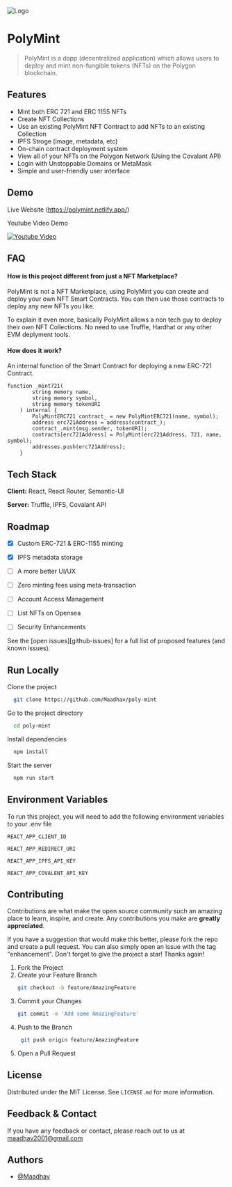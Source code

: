 
![Logo](https://user-images.githubusercontent.com/21285859/174494354-0fd25a5c-4de8-4043-8086-49bdc199bab3.png)

# PolyMint

> PolyMint is a dapp (decentralized application) which allows users to deploy and mint non-fungible tokens (NFTs) on the Polygon blockchain.
## Features

- Mint both ERC 721 and ERC 1155 NFTs
- Create NFT Collections
- Use an existing PolyMint NFT Contract to add NFTs to an existing Collection
- IPFS Stroge (image, metadata, etc)
- On-chain contract deployment system
- View all of your NFTs on the Polygon Network (Using the Covalant API)
- Login with Unstoppable Domains or MetaMask
- Simple and user-friendly user interface



## Demo

Live Website (https://polymint.netlify.app/)

Youtube Video Demo

[![Youtube Video](https://img.youtube.com/vi/iD_HzwIKrAo/0.jpg)](https://www.youtube.com/watch?v=iD_HzwIKrAo)



## FAQ
#### How is this project different from just a NFT Marketplace?

PolyMint is not a NFT Marketplace, using PolyMint you can create and deploy your own NFT Smart Contracts. You can then use those contracts to deploy any new NFTs you like.

To explain it even more, basically PolyMint allows a non tech guy to deploy their own NFT Collections.
No need to use Truffle, Hardhat or any other EVM deplyment tools. 

#### How does it work?

An internal function of the Smart Contract for deploying a new ERC-721 Contract.

```solidity
function _mint721(
        string memory name,
        string memory symbol,
        string memory tokenURI
    ) internal {
        PolyMintERC721 contract_ = new PolyMintERC721(name, symbol);
        address erc721Address = address(contract_);
        contract_.mint(msg.sender, tokenURI);
        contracts[erc721Address] = PolyMint(erc721Address, 721, name, symbol);
        addresses.push(erc721Address);
    }
```


## Tech Stack

**Client:** React, React Router, Semantic-UI

**Server:** Truffle, IPFS, Covalant API



## Roadmap

- [x] Custom ERC-721 & ERC-1155 minting
- [x] IPFS metadata storage
- [ ] A more better UI/UX
- [ ] Zero minting fees using meta-transaction
- [ ] Account Access Management
- [ ] List NFTs on Opensea
- [ ] Security Enhancements


See the [open issues][github-issues] for a full list of proposed features (and known issues).

## Run Locally

Clone the project

```bash
  git clone https://github.com/Maadhav/poly-mint
```

Go to the project directory

```bash
  cd poly-mint
```

Install dependencies

```bash
  npm install
```

Start the server

```bash
  npm run start
```


## Environment Variables

To run this project, you will need to add the following environment variables to your .env file

`REACT_APP_CLIENT_ID`

`REACT_APP_REDIRECT_URI`

`REACT_APP_IPFS_API_KEY`

`REACT_APP_COVALENT_API_KEY`


## Contributing

Contributions are what make the open source community such an amazing place to learn, inspire, and create. Any contributions you make are **greatly appreciated**.

If you have a suggestion that would make this better, please fork the repo and create a pull request. You can also simply open an issue with the tag "enhancement".
Don't forget to give the project a star! Thanks again!

1. Fork the Project
2. Create your Feature Branch
   ```sh
   git checkout -b feature/AmazingFeature
   ```
3. Commit your Changes 
    ```sh
    git commit -m 'Add some AmazingFeature'
    ```
4. Push to the Branch 
   ```sh
    git push origin feature/AmazingFeature
    ```
6. Open a Pull Request

## License

Distributed under the MIT License. See `LICENSE.md` for more information.
    
## Feedback & Contact

If you have any feedback or contact, please reach out to us at maadhav2001@gmail.com


## Authors

- [@Maadhav](https://www.github.com/Maadhav)

